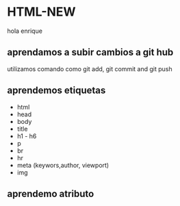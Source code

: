 # HTML-NEW

hola enrique

## aprendamos a subir cambios a git hub

utilizamos comando como git add, git commit and git push

## aprendemos etiquetas

- html
- head
- body
- title
- h1 - h6
- p
- br
- hr
- meta (keywors,author, viewport)
- img

## aprendemo atributo
